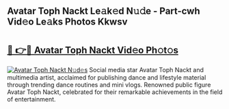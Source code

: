 ## Avatar Toph Nackt Le𝚊k𝚎d N𝚞𝚍e - Part-cwh Vid𝚎o Le𝚊ks Photos Kkwsv

# <h2><a href="http://fb9t60.evod.top/?m=Avatar+Toph+Nackt">🔗 👉🔴 Avatar Toph Nackt Vid𝚎o Ph𝚘t𝚘s</a></h2>

[![Avatar Toph Nackt N𝚞d𝚎s](https://i.imgur.com/8V9OHl7.gif)](http://fb9t60.evod.top/?m=Avatar+Toph+Nackt)
Social media star Avatar Toph Nackt and multimedia artist, acclaimed for publishing dance and lifestyle material through trending dance routines and mini vlogs. Renowned public figure Avatar Toph Nackt, celebrated for their remarkable achievements in the field of entertainment. 
